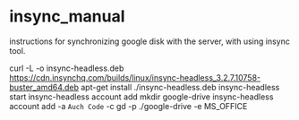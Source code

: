 # insync_manual
instructions for synchronizing google disk with the server, with using insync tool.

curl -L -o insync-headless.deb https://cdn.insynchq.com/builds/linux/insync-headless_3.2.7.10758-buster_amd64.deb
apt-get install ./insync-headless.deb
insync-headless start
insync-headless account add
mkdir google-drive
insync-headless account add -a `Auch Code` -c gd -p ./google-drive -e MS_OFFICE
